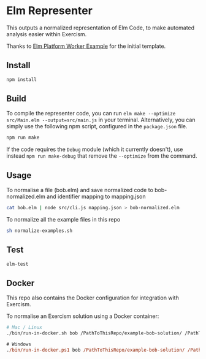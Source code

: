 # Elm Representer

This outputs a normalized representation of Elm Code, to make automated analysis easier within Exercism.

Thanks to [Elm Platform Worker Example](https://github.com/jxxcarlson/elm-platform-worker-example) for the initial template.

## Install

```bash
npm install
```

## Build

To compile the representer code, you can run `elm make --optimize src/Main.elm --output=src/main.js` in your terminal.
Alternatively, you can simply use the following npm script, configured in the `package.json` file.

```bash
npm run make
```

If the code requires the `Debug` module (which it currently doesn't), use instead `npm run make-debug` that remove the `--optimize` from the command.

## Usage

To normalise a file (bob.elm) and save normalized code to bob-normalized.elm and identifier mapping to mapping.json

```bash
cat bob.elm | node src/cli.js mapping.json > bob-normalized.elm
```

To normalize all the example files in this repo

```bash
sh normalize-examples.sh
```

## Test

```sh
elm-test
```

## Docker

This repo also contains the Docker configuration for integration with Exercism.

To normalise an Exercism solution using a Docker container:

```sh
# Mac / Linux
./bin/run-in-docker.sh bob /PathToThisRepo/example-bob-solution/ /PathToThisRepo/example-output/
```

```ps
# Windows
./bin/run-in-docker.ps1 bob /PathToThisRepo/example-bob-solution/ /PathToThisRepo/example-output/
```
